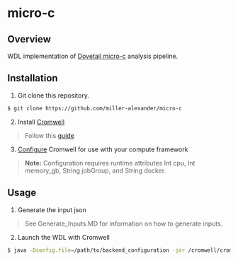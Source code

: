 # micro-c

## Overview
WDL implementation of [Dovetail micro-c](https://micro-c.readthedocs.io/en/latest/index.html) analysis pipeline.

## Installation
1. Git clone this repository.
  ```bash
  $ git clone https://github.com/miller-alexander/micro-c
  ```
2. Install [Cromwell](https://github.com/broadinstitute/cromwell)
> Follow this [guide](https://cromwell.readthedocs.io/en/stable/tutorials/FiveMinuteIntro/)
3. [Configure](https://cromwell.readthedocs.io/en/stable/Configuring/) Cromwell for use with your compute framework
> **Note:** Configuration requires runtime attributes Int cpu, Int memory_gb, String jobGroup, and String docker.

## Usage
1. Generate the input json
> See Generate_Inputs.MD for information on how to generate inputs.
2. Launch the WDL with Cromwell
  ```bash
  $ java -Dconfig.file=/path/to/backend_configuration -jar /cromwell/cromwell.jar run -t wdl -m outfile.json -i inputs.json micro-c.wdl
  ```
